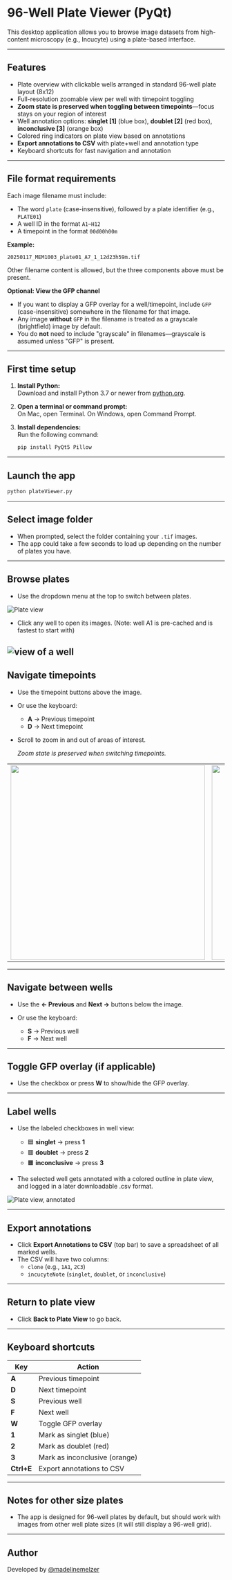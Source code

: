 # 96-Well Plate Viewer (PyQt)

This desktop application allows you to browse image datasets from high-content microscopy (e.g., Incucyte) using a plate-based interface.

---

## Features

* Plate overview with clickable wells arranged in standard 96-well plate layout (8x12)
* Full-resolution zoomable view per well with timepoint toggling
* **Zoom state is preserved when toggling between timepoints**—focus stays on your region of interest
* Well annotation options: **singlet [1]** (blue box), **doublet [2]** (red box), **inconclusive [3]** (orange box)
* Colored ring indicators on plate view based on annotations
* **Export annotations to CSV** with plate+well and annotation type
* Keyboard shortcuts for fast navigation and annotation

---

## File format requirements

Each image filename must include:

* The word `plate` (case-insensitive), followed by a plate identifier (e.g., `PLATE01`)
* A well ID in the format `A1`–`H12`
* A timepoint in the format `00d00h00m`

**Example:**

```
20250117_MEM1003_plate01_A7_1_12d23h59m.tif
```

Other filename content is allowed, but the three components above must be present.

**Optional: View the GFP channel**

* If you want to display a GFP overlay for a well/timepoint, include `GFP` (case-insensitive) somewhere in the filename for that image.
* Any image **without** `GFP` in the filename is treated as a grayscale (brightfield) image by default.
* You do **not** need to include "grayscale" in filenames—grayscale is assumed unless "GFP" is present.

---

## First time setup

1. **Install Python:**  
   Download and install Python 3.7 or newer from [python.org](https://www.python.org/downloads/).

2. **Open a terminal or command prompt:**  
   On Mac, open Terminal. On Windows, open Command Prompt.

3. **Install dependencies:**  
   Run the following command:
   ```bash
   pip install PyQt5 Pillow
   ```

---

## Launch the app

```bash
python plateViewer.py
```

---

## Select image folder

* When prompted, select the folder containing your `.tif` images.
* The app could take a few seconds to load up depending on the number of plates you have.

---

## Browse plates

* Use the dropdown menu at the top to switch between plates.
  
![Plate view](tutorialScreenshots/plateView.png)

* Click any well to open its images. (Note: well A1 is pre-cached and is fastest to start with)
  
![view of a well](tutorialScreenshots/wellView_wholeWell.png)
---

## Navigate timepoints

* Use the timepoint buttons above the image.
* Or use the keyboard:

  * **A** → Previous timepoint
  * **D** → Next timepoint

* Scroll to zoom in and out of areas of interest.

  *Zoom state is preserved when switching timepoints.*

<table>
  <tr>
    <td>
      <img src="tutorialScreenshots/wellView_expandedClone.png" width="450"/>
    </td>
    <td>
      <img src="tutorialScreenshots/wellView_singleCell.png" width="450"/>
    </td>
  </tr>
</table>

---

## Navigate between wells

* Use the **← Previous** and **Next →** buttons below the image.
* Or use the keyboard:

  * **S** → Previous well
  * **F** → Next well


---

## Toggle GFP overlay (if applicable)

* Use the checkbox or press **W** to show/hide the GFP overlay.

---

## Label wells

* Use the labeled checkboxes in well view:

  * 🟦 **singlet** → press **1**
  * 🟥 **doublet** → press **2**
  * 🟧 **inconclusive** → press **3**

* The selected well gets annotated with a colored outline in plate view, and logged in a later downloadable .csv format.

![Plate view, annotated](tutorialScreenshots/plateView_annotated.png)

---

## Export annotations

* Click **Export Annotations to CSV** (top bar) to save a spreadsheet of all marked wells.
* The CSV will have two columns:
  * `clone` (e.g., `1A1`, `2C3`)
  * `incucyteNote` (`singlet`, `doublet`, or `inconclusive`)

---

## Return to plate view

* Click **Back to Plate View** to go back.

---

## Keyboard shortcuts

| Key         | Action                                 |
|-------------|----------------------------------------|
| **A**       | Previous timepoint                     |
| **D**       | Next timepoint                         |
| **S**       | Previous well                          |
| **F**       | Next well                              |
| **W**       | Toggle GFP overlay                     |
| **1**       | Mark as singlet (blue)                 |
| **2**       | Mark as doublet (red)                  |
| **3**       | Mark as inconclusive (orange)          |
| **Ctrl+E**  | Export annotations to CSV              |

---

## Notes for other size plates

* The app is designed for 96-well plates by default, but should work with images from other well plate sizes (it will still display a 96-well grid).

---

## Author

Developed by [@madelinemelzer](https://github.com/madelinemelzer)
